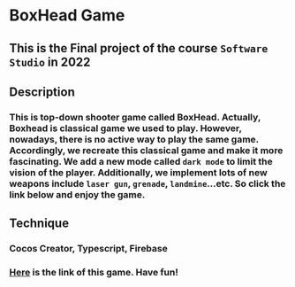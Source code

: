 # BoxHead Game
## This is the Final project of the course `Software Studio` in 2022
## Description
### This is top-down shooter game called BoxHead. Actually, Boxhead is classical game we used to play. However, nowadays, there is no active way to play the same game. Accordingly, we recreate this classical game and make it more fascinating. We add a new mode called `dark mode` to limit the vision of the player. Additionally, we implement lots of new weapons include `laser gun`, `grenade`, `landmine`...etc. So click the link below and enjoy the game. 
## Technique
### Cocos Creator, Typescript, Firebase
### [Here](https://final-987a3.web.app/) is the link of this game. Have fun!